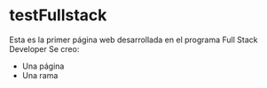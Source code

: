 # testFullstack

Esta es la primer página web desarrollada en el programa Full Stack Developer
Se creo:
- Una página
- Una rama 
